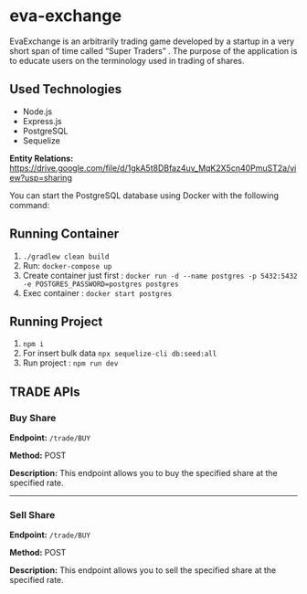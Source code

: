 # eva-exchange
EvaExchange is an arbitrarily trading game developed by a startup in a very short span of time called “Super Traders” . The purpose of the application is to educate users on the terminology used in trading of shares.

## Used Technologies

- Node.js
- Express.js
- PostgreSQL
- Sequelize

**Entity Relations:**
https://drive.google.com/file/d/1gkA5t8DBfaz4uv_MqK2X5cn40PmuST2a/view?usp=sharing

You can start the PostgreSQL database using Docker with the following command:
## Running Container

1. `./gradlew clean build`
2. Run: `docker-compose up`
3. Create container just first : `docker run -d --name postgres -p 5432:5432 -e POSTGRES_PASSWORD=postgres postgres`
4. Exec container : `docker start postgres`

## Running Project
1. `npm i`
2. For insert bulk data `npx sequelize-cli db:seed:all` 
3. Run project : `npm run dev`

## TRADE APIs

### Buy Share

**Endpoint:** `/trade/BUY`

**Method:** POST

**Description:** This endpoint allows you to buy the specified share at the specified rate.

---

### Sell Share

**Endpoint:** `/trade/BUY`

**Method:** POST

**Description:** This endpoint allows you to sell the specified share at the specified rate.